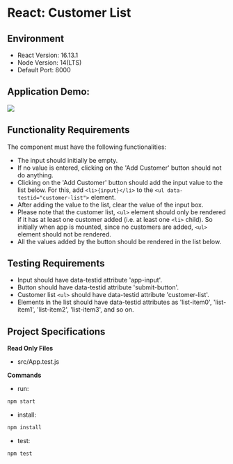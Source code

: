 # React: Customer List

## Environment 

- React Version: 16.13.1
- Node Version: 14(LTS)
- Default Port: 8000

## Application Demo:

![](https://hrcdn.net/s3_pub/istreet-assets/HnPUXnW8Mhml5W2AHvkNKQ/customer-list.gif)

## Functionality Requirements

The component must have the following functionalities:

- The input should initially be empty.
- If no value is entered, clicking on the 'Add Customer' button should not do anything.
- Clicking on the 'Add Customer' button should add the input value to the list below. For this, add `<li>{input}</li>` to the `<ul data-testid="customer-list">` element.
- After adding the value to the list, clear the value of the input box.
- Please note that the customer list, `<ul>` element should only be rendered if it has at least one customer added (i.e. at least one `<li>` child). So initially when app is mounted, since no customers are added, `<ul>` element should not be rendered.
- All the values added by the button should be rendered in the list below.

## Testing Requirements

- Input should have data-testid attribute 'app-input'.
- Button should have data-testid attribute 'submit-button'.
- Customer list `<ul>` should have data-testid attribute 'customer-list'.
- Elements in the list should have data-testid attributes as 'list-item0', 'list-item1', 'list-item2', 'list-item3', and so on.

## Project Specifications

**Read Only Files**
- src/App.test.js

**Commands**
- run: 
```bash
npm start
```
- install: 
```bash
npm install
```
- test: 
```bash
npm test
```
